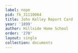 ```yaml
---
label: nope
pid: fk_31110064
title: John Kelley Report Card
year: '1899'
author: Hillside Home School
order: '270'
layout: single
collection: documents
---
```

